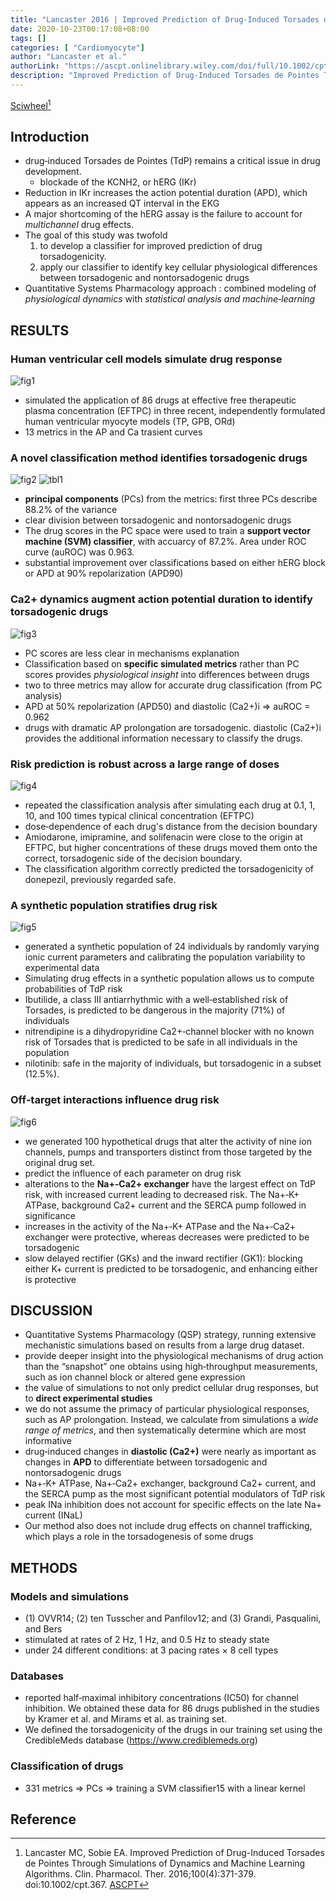 ```yaml
---
title: "Lancaster 2016 | Improved Prediction of Drug‐Induced Torsades de Pointes Through Simulations of Dynamics and Machine Learning Algorithms"
date: 2020-10-23T00:17:08+08:00
tags: []
categories: [ "Cardiomyocyte"]
author: "Lancaster et al."
authorLink: "https://ascpt.onlinelibrary.wiley.com/doi/full/10.1002/cpt.367"
description: "Improved Prediction of Drug‐Induced Torsades de Pointes Through Simulations of Dynamics and Machine Learning Algorithms"
---
```


[Sciwheel](https://sciwheel.com/work/#/items/5876765)[^Lancaster2016]

<!--more-->

## Introduction

* drug‐induced Torsades de Pointes (TdP) remains a critical issue in drug development.
    * blockade of the KCNH2, or hERG (IKr)
* Reduction in IKr increases the action potential duration (APD), which appears as an increased QT interval in the EKG
* A major shortcoming of the hERG assay is the failure to account for *multichannel* drug effects.
* The goal of this study was twofold
    1. to develop a classifier for improved prediction of drug torsadogenicity.
    2. apply our classifier to identify key cellular physiological differences between torsadogenic and nontorsadogenic drugs
* Quantitative Systems Pharmacology approach : combined modeling of *physiological dynamics* with *statistical analysis and machine‐learning*

## RESULTS
### Human ventricular cell models simulate drug response
![fig1](https://user-images.githubusercontent.com/40054455/86700407-add54b00-c043-11ea-9fef-64213bfa14fc.jpg)

*  simulated the application of 86 drugs at effective free therapeutic plasma concentration (EFTPC) in three recent, independently formulated human ventricular myocyte models (TP, GPB, ORd)
* 13 metrics in the AP and Ca trasient curves

### A novel classification method identifies torsadogenic drugs
![fig2](https://user-images.githubusercontent.com/40054455/86700411-af067800-c043-11ea-9848-ae91d835637d.jpg)
![tbl1](https://user-images.githubusercontent.com/40054455/86700453-b6c61c80-c043-11ea-8ef5-074d150429e1.png)

* **principal components** (PCs) from the metrics: first three PCs describe 88.2% of the variance
* clear division between torsadogenic and nontorsadogenic drugs
* The drug scores in the PC space were used to train a **support vector machine (SVM) classifier**, with accuarcy of 87.2%. Area under ROC curve (auROC) was 0.963.
* substantial improvement over classifications based on either hERG block or APD at 90% repolarization (APD90)

### Ca2+ dynamics augment action potential duration to identify torsadogenic drugs
![fig3](https://user-images.githubusercontent.com/40054455/86700418-af9f0e80-c043-11ea-8175-3bb6b16546fe.jpg)

* PC scores are less clear in mechanisms explanation
* Classification based on **specific simulated metrics** rather than PC scores provides *physiological insight* into differences between drugs
* two to three metrics may allow for accurate drug classification (from PC analysis)
* APD at 50% repolarization (APD50) and diastolic (Ca2+)i => auROC = 0.962
* drugs with dramatic AP prolongation are torsadogenic. diastolic (Ca2+)i provides the additional information necessary to classify the drugs.

### Risk prediction is robust across a large range of doses
![fig4](https://user-images.githubusercontent.com/40054455/86700424-b0d03b80-c043-11ea-8756-210b42dbd2b8.jpg)

* repeated the classification analysis after simulating each drug at 0.1, 1, 10, and 100 times typical clinical concentration (EFTPC)
* dose‐dependence of each drug's distance from the decision boundary
* Amiodarone, imipramine, and solifenacin were close to the origin at EFTPC, but higher concentrations of these drugs moved them onto the correct, torsadogenic side of the decision boundary.
* The classification algorithm correctly predicted the torsadogenicity of donepezil, previously regarded safe.

### A synthetic population stratifies drug risk
![fig5](https://user-images.githubusercontent.com/40054455/86700439-b3329580-c043-11ea-9c79-be9e774bfdfb.jpg)

* generated a synthetic population of 24 individuals by randomly varying ionic current parameters and calibrating the population variability to experimental data
* Simulating drug effects in a synthetic population allows us to compute probabilities of TdP risk
* Ibutilide, a class III antiarrhythmic with a well‐established risk of Torsades, is predicted to be dangerous in the majority (71%) of individuals
* nitrendipine is a dihydropyridine Ca2+‐channel blocker with no known risk of Torsades that is predicted to be safe in all individuals in the population
* nilotinib: safe in the majority of individuals, but torsadogenic in a subset (12.5%).

### Off‐target interactions influence drug risk
![fig6](https://user-images.githubusercontent.com/40054455/86700447-b463c280-c043-11ea-95a0-7fb6452f1a98.jpg)

* we generated 100 hypothetical drugs that alter the activity of nine ion channels, pumps and transporters distinct from those targeted by the original drug set.
* predict the influence of each parameter on drug risk
* alterations to the **Na+‐Ca2+ exchanger** have the largest effect on TdP risk, with increased current leading to decreased risk. The Na+‐K+ ATPase, background Ca2+ current and the SERCA pump followed in significance
* increases in the activity of the Na+‐K+ ATPase and the Na+‐Ca2+ exchanger were protective, whereas decreases were predicted to be torsadogenic
* slow delayed rectifier (GKs) and the inward rectifier (GK1): blocking either K+ current is predicted to be torsadogenic, and enhancing either is protective

## DISCUSSION
* Quantitative Systems Pharmacology (QSP) strategy, running extensive mechanistic simulations based on results from a large drug dataset.
* provide deeper insight into the physiological mechanisms of drug action than the “snapshot” one obtains using high‐throughput measurements, such as ion channel block or altered gene expression
* the value of simulations to not only predict cellular drug responses, but to **direct experimental studies**
* we do not assume the primacy of particular physiological responses, such as AP prolongation. Instead, we calculate from simulations a *wide range of metrics*, and then systematically determine which are most informative
* drug‐induced changes in **diastolic (Ca2+)** were nearly as important as changes in **APD** to differentiate between torsadogenic and nontorsadogenic drugs
* Na+‐K+ ATPase, Na+‐Ca2+ exchanger, background Ca2+ current, and the SERCA pump as the most significant potential modulators of TdP risk
* peak INa inhibition does not account for specific effects on the late Na+ current (INaL)
* Our method also does not include drug effects on channel trafficking, which plays a role in the torsadogenesis of some drugs

## METHODS
### Models and simulations
* (1) OVVR14; (2) ten Tusscher and Panfilov12; and (3) Grandi, Pasqualini, and Bers
* stimulated at rates of 2 Hz, 1 Hz, and 0.5 Hz to steady state
* under 24 different conditions: at 3 pacing rates × 8 cell types

### Databases
* reported half‐maximal inhibitory concentrations (IC50) for channel inhibition. We obtained these data for 86 drugs published in the studies by Kramer et al. and Mirams et al. as training set.
* We defined the torsadogenicity of the drugs in our training set using the CredibleMeds database (https://www.crediblemeds.org)

### Classification of drugs
* 331 metrics => PCs => training a SVM classifier15 with a linear kernel

## Reference
[^Lancaster2016]: Lancaster MC, Sobie EA. Improved Prediction of Drug-Induced Torsades de Pointes Through Simulations of Dynamics and Machine Learning Algorithms. Clin. Pharmacol. Ther. 2016;100(4):371-379. doi:10.1002/cpt.367. [ASCPT](https://ascpt.onlinelibrary.wiley.com/doi/full/10.1002/cpt.367)
